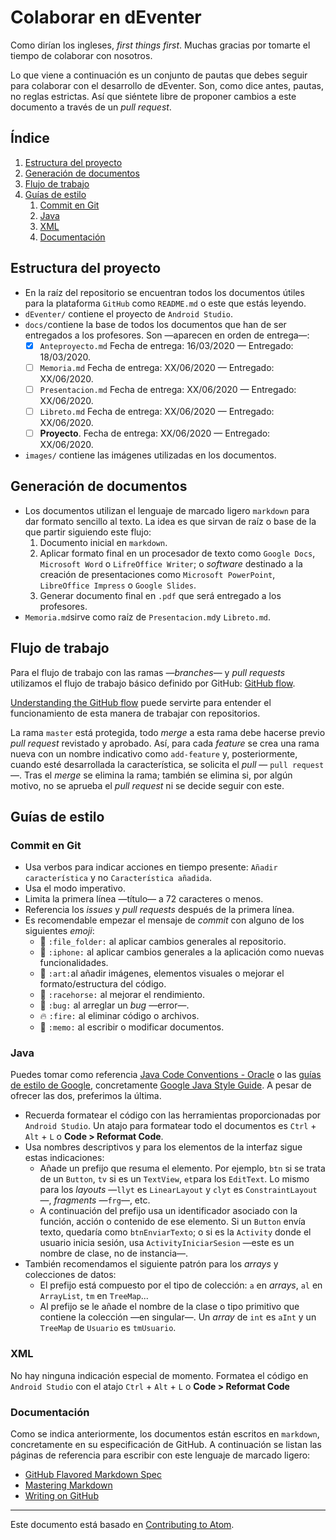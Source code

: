 # Colaborar en dEventer

Como dirían los ingleses, _first things first_. Muchas gracias por tomarte el tiempo de colaborar con nosotros.

Lo que viene a continuación es un conjunto de pautas que debes seguir para colaborar con el desarrollo de dEventer. Son, como dice antes, pautas, no reglas estrictas. Así que siéntete libre de proponer cambios a este documento a través de un _pull request_.

## Índice

1. [Estructura del proyecto](#estructura-del-proyecto)
2. [Generación de documentos](#generación-de-documentos)
3. [Flujo de trabajo](#flujo-de-trabajo)
4. [Guías de estilo](#guías-de-estilo)
   1. [Commit en Git](#commit-en-git)
   2. [Java](#java)
   3. [XML](#xml)
   4. [Documentación](#documentación)

## Estructura del proyecto

* En la raíz del repositorio se encuentran todos los documentos útiles para la plataforma `GitHub` como `README.md` o este que estás leyendo.
* `dEventer/` contiene el proyecto de `Android Studio`.
* `docs/`contiene la base de todos los documentos que han de ser entregados a los profesores. Son —aparecen en orden de entrega—:
  - [x] `Anteproyecto.md` Fecha de entrega: 16/03/2020 — Entregado: 18/03/2020.
  - [ ] `Memoria.md` Fecha de entrega: XX/06/2020 — Entregado: XX/06/2020.
  - [ ] `Presentacion.md` Fecha de entrega: XX/06/2020 — Entregado: XX/06/2020.
  - [ ] `Libreto.md` Fecha de entrega: XX/06/2020 — Entregado: XX/06/2020.
  - [ ] **Proyecto**. Fecha de entrega: XX/06/2020 — Entregado: XX/06/2020.
* `images/` contiene las imágenes utilizadas en los documentos.

## Generación de documentos

* Los documentos utilizan el lenguaje de marcado ligero `markdown` para dar formato sencillo al texto. La idea es que sirvan de raíz o base de la que partir siguiendo este flujo:
  1. Documento inicial en `markdown`.
  2. Aplicar formato final en un procesador de texto como `Google Docs`, `Microsoft Word` o `LifreOffice Writer`; o _software_ destinado a la creación de presentaciones como `Microsoft PowerPoint`, `LibreOffice Impress` o `Google Slides`.
  3. Generar documento final en `.pdf` que será entregado a los profesores.
* `Memoria.md`sirve como raíz de `Presentacion.md`y `Libreto.md`.

## Flujo de trabajo

Para el flujo de trabajo con las ramas —_branches_— y _pull requests_ utilizamos el flujo de trabajo básico definido por GitHub: [GitHub flow](https://help.github.com/en/github/collaborating-with-issues-and-pull-requests/github-flow).

[Understanding the GitHub flow](https://guides.github.com/introduction/flow/) puede servirte para entender el funcionamiento de esta manera de trabajar con repositorios.

La rama `master` está protegida, todo _merge_ a esta rama debe hacerse previo _pull request_ revistado y aprobado. Así, para cada _feature_ se crea una rama nueva con un nombre indicativo como `add-feature` y, posteriormente, cuando esté desarrollada la característica, se solicita el _pull_ — `pull request`—. Tras el _merge_ se elimina la rama; también se elimina si, por algún motivo, no se aprueba el _pull request_ ni se decide seguir con este.

## Guías de estilo

### Commit en Git

* Usa verbos para indicar acciones en tiempo presente: `Añadir característica` y no `Característica añadida`.
* Usa el modo imperativo.
* Limita la primera línea —título— a 72 caracteres o menos.
* Referencia los _issues_ y _pull requests_ después de la primera línea.
* Es recomendable empezar el mensaje de _commit_ con alguno de los siguientes _emoji_:
  * :file_folder: `:file_folder:` al aplicar cambios generales al repositorio.
  * :iphone: `:iphone:` al aplicar cambios generales a la aplicación como nuevas funcionalidades.
  * :art: `:art:`al añadir imágenes, elementos visuales o mejorar el formato/estructura del código.
  * :racehorse: `:racehorse:` al mejorar el rendimiento.
  * :bug: `:bug:` al arreglar un _bug_ —error—.
  * :fire: `:fire:` al eliminar código o archivos.
  * :memo: `:memo:` al escribir o modificar documentos.

### Java

Puedes tomar como referencia [Java Code Conventions - Oracle](https://www.oracle.com/technetwork/java/codeconvtoc-136057.html) o las [guías de estilo de Google](https://github.com/google/styleguide), concretamente [Google Java Style Guide](https://google.github.io/styleguide/javaguide.html). A pesar de ofrecer las dos, preferimos la última.

* Recuerda formatear el código con las herramientas proporcionadas por `Android Studio`. Un atajo para formatear todo el documentos es `Ctrl` + `Alt` + `L` o **Code > Reformat Code**.
* Usa nombres descriptivos y para los elementos de la interfaz sigue estas indicaciones:
  * Añade un prefijo que resuma el elemento. Por ejemplo, `btn` si se trata de un `Button`, `tv` si es un `TextView`, `et`para los `EditText`. Lo mismo para los _layouts_ —`llyt` es `LinearLayout` y `clyt` es `ConstraintLayout`—, _fragments_ —`frg`—, etc.
  * A continuación del prefijo usa un identificador asociado con la función, acción o contenido de ese elemento. Si un `Button` envía texto, quedaría como `btnEnviarTexto`; o si es la `Activity` donde el usuario inicia sesión, usa `ActivityIniciarSesion` —este es un nombre de clase, no de instancia—.
* También recomendamos el siguiente patrón para los _arrays_ y colecciones de datos:
  * El prefijo está compuesto por el tipo de colección: `a` en _arrays_, `al` en `ArrayList`, `tm` en `TreeMap`...
  * Al prefijo se le añade el nombre de la clase o tipo primitivo que contiene la colección —en singular—. Un _array_ de `int` es `aInt` y un `TreeMap` de `Usuario` es `tmUsuario`.

### XML

No hay ninguna indicación especial de momento. Formatea el código en `Android Studio` con el atajo `Ctrl` + `Alt` + `L` o **Code > Reformat Code**

### Documentación

Como se indica anteriormente, los documentos están escritos en `markdown`, concretamente en su especificación de GitHub. A continuación se listan las páginas de referencia para escribir con este lenguaje de marcado ligero:

* [GitHub Flavored Markdown Spec](https://github.github.com/gfm)
* [Mastering Markdown](https://guides.github.com/features/mastering-markdown)
* [Writing on GitHub](https://help.github.com/en/github/writing-on-github)

---

Este documento está basado en [Contributing to Atom](https://github.com/atom/atom/blob/master/CONTRIBUTING.md).
